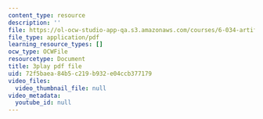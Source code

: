 ```yaml
---
content_type: resource
description: ''
file: https://ol-ocw-studio-app-qa.s3.amazonaws.com/courses/6-034-artificial-intelligence-fall-2010/72f5baea84b5c219b932e04ccb377179_PwhiWxHK8o.pdf
file_type: application/pdf
learning_resource_types: []
ocw_type: OCWFile
resourcetype: Document
title: 3play pdf file
uid: 72f5baea-84b5-c219-b932-e04ccb377179
video_files:
  video_thumbnail_file: null
video_metadata:
  youtube_id: null
---
```


